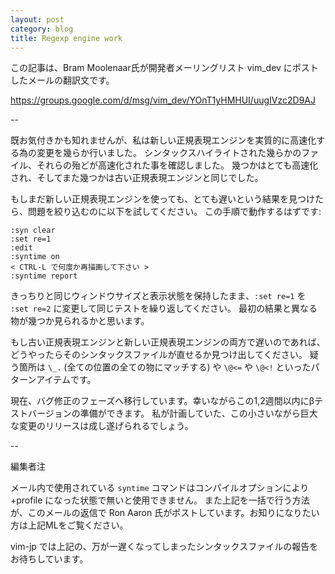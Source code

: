 ```yaml
---
layout: post
category: blog
title: Regexp engine work
---
```

この記事は、Bram Moolenaar氏が開発者メーリングリスト vim\_dev にポストしたメールの翻訳文です。

https://groups.google.com/d/msg/vim_dev/YOnT1yHMHUI/uugIVzc2D9AJ

--

既お気付きかも知れませんが、私は新しい正規表現エンジンを実質的に高速化する為の変更を幾らか行いました。
シンタックスハイライトされた幾らかのファイル、それらの殆どが高速化された事を確認しました。
幾つかはとても高速化され、そしてまた幾つかは古い正規表現エンジンと同じでした。

もしまだ新しい正規表現エンジンを使っても、とても遅いという結果を見つけたら、問題を絞り込むのに以下を試してください。
この手順で動作するはずです:

```vim
:syn clear 
:set re=1 
:edit 
:syntime on 
< CTRL-L で何度か再描画して下さい > 
:syntime report 
```

きっちりと同じウィンドウサイズと表示状態を保持したまま、`:set re=1` を `:set re=2` に変更して同じテストを繰り返してください。
最初の結果と異なる物が幾つか見られるかと思います。

もし古い正規表現エンジンと新しい正規表現エンジンの両方で遅いのであれば、どうやったらそのシンタックスファイルが直せるか見つけ出してください。
疑う箇所は `\_.` (全ての位置の全ての物にマッチする) や `\@<=` や `\@<!` といったパターンアイテムです。

現在、バグ修正のフェーズへ移行しています。幸いながらこの1,2週間以内にβテストバージョンの準備ができます。
私が計画していた、この小さいながら巨大な変更のリリースは成し遂げられるでしょう。

--

編集者注

メール内で使用されている `syntime` コマンドはコンパイルオプションにより +profile になった状態で無いと使用できません。
また上記を一括で行う方法が、このメールの返信で Ron Aaron 氏がポストしています。お知りになりたい方は上記MLをご覧ください。

vim-jp では上記の、万が一遅くなってしまったシンタックスファイルの報告をお待ちしています。
